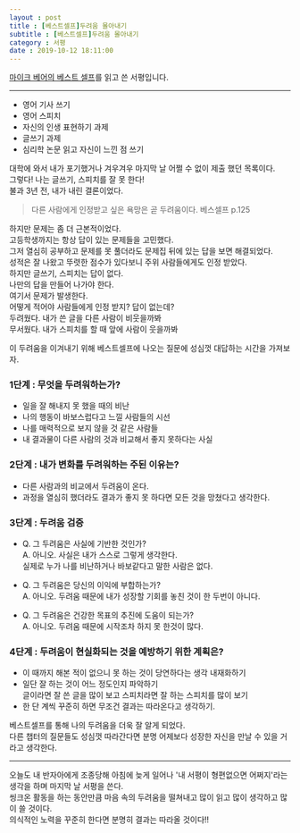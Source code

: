 ```yaml
---
layout : post
title : [베스트셀프]두려움 몰아내기
subtitle : [베스트셀프]두려움 몰아내기
category : 서평
date : 2019-10-12 18:11:00
---
```


[마이크 베어의 베스트 셀프](https://book.naver.com/bookdb/book_detail.nhn?bid=15474027)를 읽고 쓴 서평입니다.  

----------------  
- 영어 기사 쓰기  
- 영어 스피치
- 자신의 인생 표현하기 과제  
- 글쓰기 과제  
- 심리학 논문 읽고 자신이 느낀 점 쓰기  

대학에 와서 내가 포기했거나 겨우겨우 마지막 날 어쩔 수 없이 제출 했던 목록이다.  
그렇다! 나는 글쓰기, 스피치를 잘 못 한다!  
불과 3년 전, 내가 내린 결론이었다.  

> 다른 사람에게 인정받고 싶은 욕망은 곧 두려움이다.
베스셀프 p.125

하지만 문제는 좀 더 근본적이었다.  
고등학생까지는 항상 답이 있는 문제들을 고민했다.  
그저 열심히 공부하고 문제를 못 풀더라도 문제집 뒤에 있는 답을 보면 해결되었다.  
성적은 잘 나왔고 뚜렷한 점수가 있다보니 주위 사람들에게도 인정 받았다.  
하지만 글쓰기, 스피치는 답이 없다.  
나만의 답을 만들어 나가야 한다.  
여기서 문제가 발생한다.  
어떻게 적어야 사람들에게 인정 받지? 답이 없는데?  
두려웠다. 내가 쓴 글을 다른 사람이 비웃을까봐  
무서웠다. 내가 스피치를 할 때 앞에 사람이 웃을까봐   

이 두려움을 이겨내기 위해 베스트셀프에 나오는 질문에 성심껏 대답하는 시간을 가져보자.  

### 1단계 : 무엇을 두려워하는가?  
- 일을 잘 해내지 못 했을 때의 비난  
- 나의 행동이 바보스럽다고 느낄 사람들의 시선
- 나를 매력적으로 보지 않을 것 같은 사람들  
- 내 결과물이 다른 사람의 것과 비교해서 좋지 못하다는 사실  

### 2단계  : 내가 변화를 두려워하는 주된 이유는?  
- 다른 사람과의 비교에서 두려움이 온다.  
- 과정을 열심히 했더라도 결과가 좋지 못 하다면 모든 것을 망쳤다고 생각한다.  

### 3단계 : 두려움 검증
- Q. 그 두려움은 사실에 기반한 것인가?  
A. 아니오. 사실은 내가 스스로 그렇게 생각한다.  
실제로 누가 나를 비난하거나 바보같다고 말한 사람은 없다.  

- Q. 그 두려움은 당신의 이익에 부합하는가?  
A. 아니오.  두려움 때문에 내가 성장할 기회를 놓친 것이 한 두번이 아니다.  

- Q. 그 두려움은 건강한 목표의 추진에 도움이 되는가?  
A. 아니오. 두려움 때문에 시작조차 하지 못 한것이 많다.  

### 4단계 : 두려움이 현실화되는 것을 예방하기 위한 계획은?  
- 이 때까지 해본 적이 없으니 못 하는 것이 당연하다는 생각 내재화하기   
- 일단 잘 하는 것이 어느 정도인지 파악하기  
글이라면 잘 쓴 글을 많이 보고 스피치라면 잘 하는 스피치를 많이 보기  
- 한 단 계씩 꾸준히 하면 무조건 결과는 따라온다고 생각하기.  

베스트셀프를 통해 나의 두려움을 더욱 잘 알게 되었다.  
다른 챕터의 질문들도 성심껏 따라간다면 분명 어제보다 성장한 자신을 만날 수 있을 거라고 생각한다.  

----------------------------------------  
오늘도 내 반자아에게 조종당해 아침에 늦게 일어나 '내 서평이 형편없으면 어쩌지'라는 생각을 하며 마지막 날 서평을 쓴다.  
씽크온 활동을 하는 동안만큼 마음 속의 두려움을 떨쳐내고 많이 읽고 많이 생각하고 많이 쓸 것이다.  
의식적인 노력을 꾸준히 한다면 분명히 결과는 따라올 것이다!!
